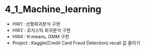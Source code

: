 # 4_1_Machine_learning

  - HW1 : 선형회귀분석 구현
  - HW2 : 로지스틱 회귀분석 구현
  - HW4 : K-means, GMM 구현
  - Project : Kaggle(Credit Card Fraud Detection) recall 값 줄이기
